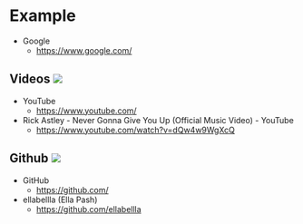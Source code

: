 # Example
 - Google
   - https://www.google.com/
## Videos ![](https://placehold.co/15x15/blue/blue.png)
 - YouTube
   - https://www.youtube.com/
 - Rick Astley - Never Gonna Give You Up (Official Music Video) - YouTube
   - https://www.youtube.com/watch?v=dQw4w9WgXcQ
## Github ![](https://placehold.co/15x15/red/red.png)
 - GitHub
   - https://github.com/
 - ellabellla (Ella Pash)
   - https://github.com/ellabellla
